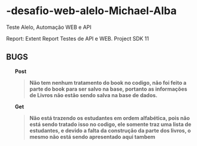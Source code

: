 # -desafio-web-alelo-Michael-Alba
Teste Alelo, Automação WEB e API

Report: Extent Report
Testes de API e WEB.
Project SDK 11


<h2><b> BUGS </h2>
<ul>Post
<blockquote>Não tem nenhum tratamento do book no codigo, não foi feito a parte do book para ser salvo na base, portanto as informações de Livros não estão sendo salva na base de dados.</ul>


<ul>Get
<blockquote>Não está trazendo os estudantes em ordem alfabética, pois não está sendo tratado isso no codigo, ele somente traz uma lista de estudantes, e devido a falta da construção da parte dos livros, o mesmo não está sendo apresentado aqui tambem
</ul>
